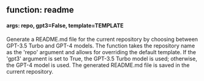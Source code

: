 ## function: readme
#### args: repo, gpt3=False, template=TEMPLATE
Generate a README.md file for the current repository by choosing between GPT-3.5 Turbo and GPT-4 models. The function takes the repository name as the 'repo' argument and allows for overriding the default template. If the 'gpt3' argument is set to True, the GPT-3.5 Turbo model is used; otherwise, the GPT-4 model is used. The generated README.md file is saved in the current repository.

